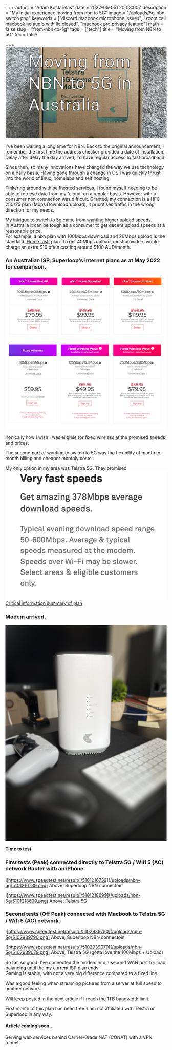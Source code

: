 +++
author = "Adam Kostarelas"
date = 2022-05-05T20:08:00Z
description = "My initial experience moving from nbn to 5G"
image = "/uploads/5g-nbn-switch.png"
keywords = ["discord macbook microphone issues", "zoom call macbook no audio with lid closed", "macbook pro privacy feature"]
math = false
slug = "from-nbn-to-5g"
tags = ["tech"]
title = "Moving from NBN to 5G"
toc = false

+++
![](/uploads/5g-nbn-switch.png)

I've been waiting a long time for NBN. Back to the original announcement, I remember the first time the address checker provided a date of installation. Delay after delay the day arrived, I'd have regular access to fast broadband.

Since then, so many innovations have changed the way we use technology on a daily basis.
Having gone through a change in OS I was quickly thrust into the world of linux, homelabs and self hosting.

Tinkering around with selfhosted services, I found myself needing to be able to retrieve data from my 'cloud' on a regular basis. However with a consumer nbn connection was difficult. Granted, my connection is a HFC 250/25 plan (Mbps Download/upload), it prioritises traffic in the wrong direction for my needs.

My intrigue to switch to 5g came from wanting higher upload speeds.\
In Australia it can be tough as a consumer to get decent upload speeds at a reasonable price.\
For example, a nbn plan with 100Mbps download and 20Mbps upload is the standard ['Home fast'](https://www.nbnco.com.au/learn/speed#home-fast) plan. To get 40Mbps upload, most providers would charge an extra $10 often costing around $100 AUD/month.

### An Australian ISP, Superloop's internet plans as at May 2022 for comparison.
![](/uploads/nbn-5g/superloop-nbn.png)
![](/uploads/nbn-5g/superloop-fixedwireless.png)


Ironically how I wish I was eligible for fixed wireless at the promised speeds and prices.

The second part of wanting to switch to 5G was the flexibility of month to month billing and cheaper monthly costs.

My only option in my area was Telstra 5G. They promised
![Quoted speeds](/uploads/nbn-5g/quoted-speed.png)
[Critical information summary of plan](https://www.telstra.com.au/help/critical-information-summaries/personal/home-internet/5g-home-internet/5G-home-internet-plan) 


### Modem arrived.
![](/uploads/nbn-5g/modem.png)

**Time to test.**


### First tests (Peak) connected directly to Telstra 5G / Wifi 5 (AC) network Router with an iPhone
![https://www.speedtest.net/result/i/5101216739](/uploads/nbn-5g/5101216739.png)
Above, Superloop NBN connectoin

![https://www.speedtest.net/result/i/5101218699](/uploads/nbn-5g/5101218699.png)
Above, Telstra 5G

### Second tests (Off Peak) connected with Macbook to Telstra 5G / Wifi 5 (AC) network.


![https://www.speedtest.net/result/i/5102939790](/uploads/nbn-5g/5102939790.png)
Above, Superloop NBN connectoin

![https://www.speedtest.net/result/i/5102939079](/uploads/nbn-5g/5102939079.png)
Above, Telstra 5G (gotta love the 100Mbps + Upload)


So far, so good. I've connected the modem into a second WAN port for load balancing until the my current ISP plan ends.\
Gaming is stable, with not a very big difference compared to a fixed line.

Was a good feeling when streaming pictures from a server at full speed to another network.

Will keep posted in the next article if I reach the 1TB bandwidth limit.

First month of this plan has been free. I am not affiliated with Telstra or Superloop in any way.

#### Article coming soon..
Serving web services behind Carrier-Grade NAT (CGNAT) with a VPN tunnel.


